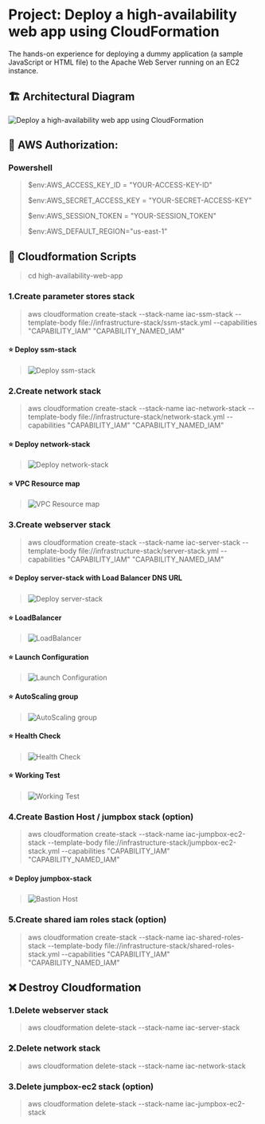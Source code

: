 # Project: Deploy a high-availability web app using CloudFormation
The hands-on experience for deploying a dummy application (a sample JavaScript or HTML file) to the Apache Web Server running on an EC2 instance.

## :building_construction: Architectural Diagram
![Deploy a high-availability web app using CloudFormation](deployment-images/udacity.jpeg)
## :key: AWS Authorization:
### Powershell
>$env:AWS_ACCESS_KEY_ID = "YOUR-ACCESS-KEY-ID"
>
>$env:AWS_SECRET_ACCESS_KEY = "YOUR-SECRET-ACCESS-KEY"
>
>$env:AWS_SESSION_TOKEN = "YOUR-SESSION_TOKEN"
>
>$env:AWS_DEFAULT_REGION="us-east-1"

## :page_facing_up: Cloudformation Scripts
> cd high-availability-web-app
### 1.Create parameter stores stack
>aws cloudformation create-stack --stack-name iac-ssm-stack --template-body file://infrastructure-stack/ssm-stack.yml --capabilities "CAPABILITY_IAM" "CAPABILITY_NAMED_IAM"

#### :star: Deploy ssm-stack
>![Deploy ssm-stack](deployment-images/ssm-stack.png)

### 2.Create network stack
> aws cloudformation create-stack --stack-name iac-network-stack --template-body file://infrastructure-stack/network-stack.yml  --capabilities "CAPABILITY_IAM" "CAPABILITY_NAMED_IAM"

#### :star: Deploy network-stack
>![Deploy network-stack](deployment-images/network-stack.png)
#### :star: VPC Resource map
>![VPC Resource map](deployment-images/vpc-resource-map.png)

### 3.Create webserver stack
> aws cloudformation create-stack --stack-name iac-server-stack --template-body file://infrastructure-stack/server-stack.yml  --capabilities "CAPABILITY_IAM" "CAPABILITY_NAMED_IAM"

#### :star: Deploy server-stack with Load Balancer DNS URL
>![Deploy server-stack](deployment-images/server-stack.png)

#### :star: LoadBalancer
>![LoadBalancer](deployment-images/loadbalancer.png)

#### :star: Launch Configuration
>![Launch Configuration](deployment-images/launch-configuration.png)

#### :star: AutoScaling group
>![AutoScaling group](deployment-images/auto-scaling-group.png)

#### :star: Health Check
>![Health Check](deployment-images/health-check.png)

#### :star: Working Test
>![Working Test](deployment-images/webapp-work.png)

### 4.Create Bastion Host / jumpbox stack (option)
> aws cloudformation create-stack --stack-name iac-jumpbox-ec2-stack --template-body file://infrastructure-stack/jumpbox-ec2-stack.yml --capabilities "CAPABILITY_IAM" "CAPABILITY_NAMED_IAM"

#### :star: Deploy jumpbox-stack
>![Bastion Host](deployment-images/jumpbox.png)

### 5.Create shared iam roles stack (option)
> aws cloudformation create-stack --stack-name iac-shared-roles-stack --template-body file://infrastructure-stack/shared-roles-stack.yml --capabilities "CAPABILITY_IAM" "CAPABILITY_NAMED_IAM"



## :x: Destroy Cloudformation

### 1.Delete webserver stack
> aws cloudformation delete-stack --stack-name iac-server-stack

### 2.Delete network stack
> aws cloudformation delete-stack --stack-name iac-network-stack

### 3.Delete jumpbox-ec2 stack (option)
> aws cloudformation delete-stack --stack-name iac-jumpbox-ec2-stack






